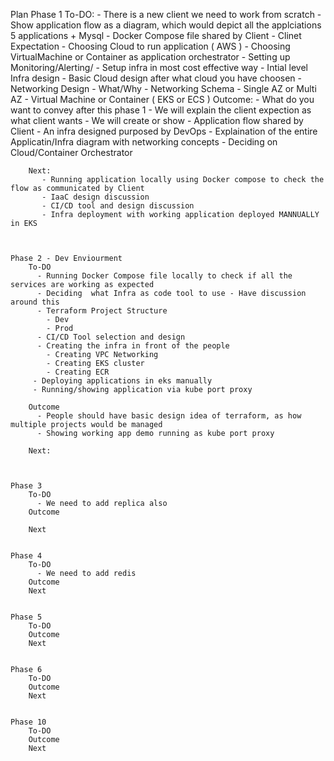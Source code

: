 Plan
    Phase 1
        To-DO:
            - There is a new client we need to work from scratch
            - Show application flow as a diagram, which would depict all the applciations
              5 applications + Mysql
            - Docker Compose file shared by Client
            - Clinet Expectation
              - Choosing Cloud to run application ( AWS )
              - Choosing VirtualMachine or Container as application orchestrator
              - Setting up Monitoring/Alerting/
              - Setup infra in most cost effective way
            - Intial level Infra design
                - Basic Cloud design after what cloud you have choosen
                - Networking Design - What/Why
                  - Networking Schema
                  - Single AZ or Multi AZ
                - Virtual Machine or Container  ( EKS or ECS )
        Outcome:
           - What do you want to convey after this phase 1
             - We will explain the client expection as what client wants
             - We will create or show
               - Application flow shared by Client
               - An infra designed purposed by DevOps
               - Explaination of the entire Applicatin/Infra diagram with networking concepts
             - Deciding on Cloud/Container Orchestrator

        Next:
           - Running application locally using Docker compose to check the flow as communicated by Client
           - IaaC design discussion
           - CI/CD tool and design discussion
           - Infra deployment with working application deployed MANNUALLY in EKS



    Phase 2 - Dev Enviourment
        To-DO
          - Running Docker Compose file locally to check if all the services are working as expected
          - Deciding  what Infra as code tool to use - Have discussion around this
          - Terraform Project Structure
            - Dev
            - Prod
          - CI/CD Tool selection and design
          - Creating the infra in front of the people
            - Creating VPC Networking
            - Creating EKS cluster
            - Creating ECR
         - Deploying applications in eks manually
         - Running/showing application via kube port proxy

        Outcome
          - People should have basic design idea of terraform, as how multiple projects would be managed
          - Showing working app demo running as kube port proxy

        Next:



    Phase 3
        To-DO
          - We need to add replica also
        Outcome

        Next


    Phase 4
        To-DO
          - We need to add redis
        Outcome
        Next


    Phase 5
        To-DO
        Outcome
        Next


    Phase 6
        To-DO
        Outcome
        Next


    Phase 10
        To-DO
        Outcome
        Next
